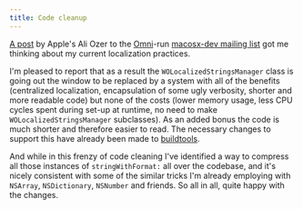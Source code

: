 ```yaml
---
title: Code cleanup
---
```


[A post](http://www.omnigroup.com/mailman/archive/macosx-dev/2006-September/059280.html) by Apple's Ali Ozer to the [Omni](http://www.omnigroup.com/)-run [macosx-dev mailing list](http://www.omnigroup.com/mailman/listinfo/macosx-dev) got me thinking about my current localization practices.

I'm pleased to report that as a result the `WOLocalizedStringsManager` class is going out the window to be replaced by a system with all of the benefits (centralized localization, encapsulation of some ugly verbosity, shorter and more readable code) but none of the costs (lower memory usage, less CPU cycles spent during set-up at runtime, no need to make `WOLocalizedStringsManager` subclasses). As an added bonus the code is much shorter and therefore easier to read. The necessary changes to support this have already been made to [buildtools](http://www.wincent.com/a/products/buildtools/).

And while in this frenzy of code cleaning I've identified a way to compress all those instances of `stringWithFormat:` all over the codebase, and it's nicely consistent with some of the similar tricks I'm already employing with `NSArray`, `NSDictionary`, `NSNumber` and friends. So all in all, quite happy with the changes.
